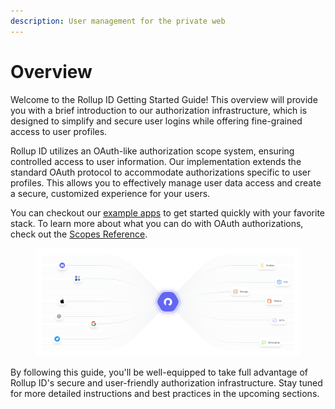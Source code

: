 ```yaml
---
description: User management for the private web
---
```


# Overview

Welcome to the Rollup ID Getting Started Guide! This overview will provide you with a brief introduction to our authorization infrastructure, which is designed to simplify and secure user logins while offering fine-grained access to user profiles.

Rollup ID utilizes an OAuth-like authorization scope system, ensuring controlled access to user information. Our implementation extends the standard OAuth protocol to accommodate authorizations specific to user profiles. This allows you to effectively manage user data access and create a secure, customized experience for your users.

You can checkout our [example apps](https://github.com/proofzero/example-apps) to get started quickly with your favorite stack. To learn more about what you can do with OAuth authorizations, check out the [Scopes Reference](../reference/scopes.md).

<figure><img src="../.gitbook/assets/Docs_-_Overview_V2.png" alt=""><figcaption></figcaption></figure>

By following this guide, you'll be well-equipped to take full advantage of Rollup ID's secure and user-friendly authorization infrastructure. Stay tuned for more detailed instructions and best practices in the upcoming sections.
